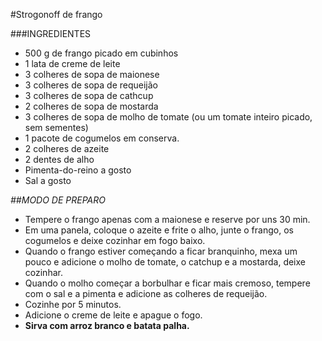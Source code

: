 #Strogonoff de frango



###INGREDIENTES

- 500 g de frango picado em cubinhos
- 1 lata de creme de leite
- 3 colheres de sopa de maionese
- 3 colheres de sopa de requeijão
- 3 colheres de sopa de cathcup
- 2 colheres de sopa de mostarda
- 3 colheres de sopa de molho de tomate (ou um tomate inteiro picado, sem sementes)
- 1 pacote de cogumelos em conserva.
- 2 colheres de azeite
- 2 dentes de alho
- Pimenta-do-reino a gosto
- Sal a gosto


*##MODO DE PREPARO*

- Tempere o frango apenas com a maionese e reserve por uns 30 min.
- Em uma panela, coloque o azeite e frite o alho, junte o frango, os cogumelos e deixe cozinhar em fogo baixo.
- Quando o frango estiver começando a ficar branquinho, mexa um pouco e adicione o molho de tomate, o catchup e a mostarda, deixe cozinhar.
- Quando o molho começar a borbulhar e ficar mais cremoso, tempere com o sal e a pimenta e adicione as colheres de requeijão.
- Cozinhe por 5 minutos.
- Adicione o creme de leite e apague o fogo.
- **Sirva com arroz branco e batata palha.**

